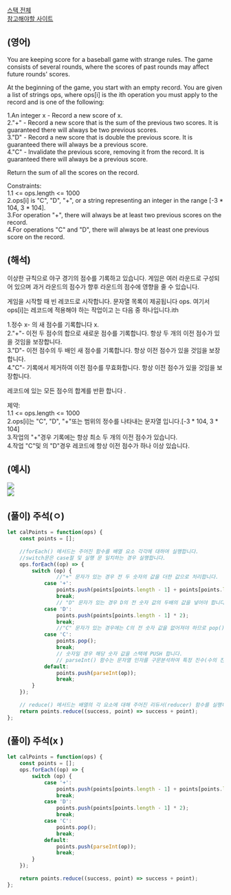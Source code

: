 <a href="https://leetcode.com/tag/stack/">스택 전체</a>  
<a href="https://leetcode.com/problems/baseball-game/description/">참고해야할 사이트</a>    
## (영어)
You are keeping score for a baseball game with strange rules. The game consists of several rounds, where the scores of past rounds may affect future rounds' scores.

At the beginning of the game, you start with an empty record. You are given a list of strings ops, where ops[i] is the ith operation you must apply to the record and is one of the following:

1.An integer x - Record a new score of x.  
2."+" - Record a new score that is the sum of the previous two scores. It is guaranteed there will always be two previous scores.  
3."D" - Record a new score that is double the previous score. It is guaranteed there will always be a previous score.  
4."C" - Invalidate the previous score, removing it from the record. It is guaranteed there will always be a previous score.  

Return the sum of all the scores on the record.

Constraints:  
1.1 <= ops.length <= 1000  
2.ops[i] is "C", "D", "+", or a string representing an integer in the range [-3 * 104, 3 * 104].  
3.For operation "+", there will always be at least two previous scores on the record.  
4.For operations "C" and "D", there will always be at least one previous score on the record.  


## (해석)
이상한 규칙으로 야구 경기의 점수를 기록하고 있습니다. 게임은 여러 라운드로 구성되어 있으며 과거 라운드의 점수가 향후 라운드의 점수에 영향을 줄 수 있습니다.

게임을 시작할 때 빈 레코드로 시작합니다. 문자열 목록이 제공됩니다 ops. 여기서 ops[i]는 레코드에 적용해야 하는 작업이고 는 다음 중 하나입니다.ith

1.정수 x- 의 새 점수를 기록합니다 x.  
2."+"- 이전 두 점수의 합으로 새로운 점수를 기록합니다. 항상 두 개의 이전 점수가 있을 것임을 보장합니다.  
3."D"- 이전 점수의 두 배인 새 점수를 기록합니다. 항상 이전 점수가 있을 것임을 보장합니다.  
4."C"- 기록에서 제거하여 이전 점수를 무효화합니다. 항상 이전 점수가 있을 것임을 보장합니다.  

레코드에 있는 모든 점수의 합계를 반환 합니다 .

제약:  
1.1 <= ops.length <= 1000  
2.ops[i]는 "C", "D", "+"또는 범위의 정수를 나타내는 문자열 입니다.[-3 * 104, 3 * 104]  
3.작업의 "+"경우 기록에는 항상 최소 두 개의 이전 점수가 있습니다.  
4.작업 "C"및 의 "D"경우 레코드에 항상 이전 점수가 하나 이상 있습니다.  

## (예시)
<a href='https://ifh.cc/v-MC1syS' target='_blank'><img src='https://ifh.cc/g/MC1syS.png' border='0'></a>  
<a href='https://ifh.cc/v-Flsg7G' target='_blank'><img src='https://ifh.cc/g/Flsg7G.png' border='0'></a>

## (풀이) 주석(ㅇ)
```js
let calPoints = function(ops) {
    const points = [];
  
    //forEach() 메서드는 주어진 함수를 배열 요소 각각에 대하여 실행합니다.
    //switch문은 case절 및 실행 문 일치하는 경우 실행합니다.
    ops.forEach((op) => {
        switch (op) {
                //"+" 문자가 있는 경우 전 두 숫자의 값을 더한 값으로 처리합니다.
            case '+':
                points.push(points[points.length - 1] + points[points.length - 2]);
                break;
                // "D" 문자가 있는 경우 D의 전 숫자 값의 두배의 값을 넣어야 합니다.
            case 'D':
                points.push(points[points.length - 1] * 2);
                break;
                //"C" 문자가 있는 경우에는 C의 전 숫자 값을 없어져야 하므로 pop()을 해서 삭제합니다.
            case 'C':
                points.pop();
                break;
                // 숫자일 경우 해당 숫자 값을 스택에 PUSH 합니다.
                // parseInt() 함수는 문자열 인자를 구문분석하여 특정 진수(수의 진법 체계에 기준이 되는 값)의 정수를 반환합니다.
            default:
                points.push(parseInt(op));
                break;
        }
    });
    
    // reduce() 메서드는 배열의 각 요소에 대해 주어진 리듀서(reducer) 함수를 실행하고, 하나의 결과값을 반환합니다.
    return points.reduce((success, point) => success + point);
};
```    


## (풀이) 주석(x )
```js
let calPoints = function(ops) {
    const points = [];
    ops.forEach((op) => {
        switch (op) {
            case '+':
                points.push(points[points.length - 1] + points[points.length - 2]);
                break;
            case 'D':
                points.push(points[points.length - 1] * 2);
                break;
            case 'C':
                points.pop();
                break;
            default:
                points.push(parseInt(op));
                break;
        }
    });
    
    return points.reduce((success, point) => success + point);
};
```
